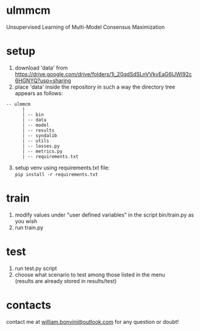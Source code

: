 # ulmmcm
Unsupervised Learning of Multi-Model Consensus Maximization

# setup
1. download 'data' from https://drive.google.com/drive/folders/1i_20qdSdSLnVVkvEaG6lJWl92c6HGNYQ?usp=sharing
2. place 'data' inside the repository in such a way the directory tree appears as follows:  
```
-- ulmmcm  
      |  
      | -- bin  
      | -- data  
      | -- model
      | -- results
      | -- syndalib             
      | -- utils                
      | -- losses.py             
      | -- metrics.py  
      | -- requirements.txt  
```
3. setup venv using requirements.txt file:   
`pip install -r requirements.txt`

# train
1. modify values under "user defined variables" in the script bin/train.py as you wish
2. run train.py

# test
1. run test.py script
2. choose what scenario to test among those listed in the menu  
(results are already stored in results/test)

# contacts

contact me at william.bonvini@outlook.com for any question or doubt!
